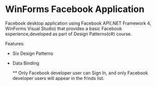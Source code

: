 # WinForms Facebook Application
Facebook desktop application using Facebook API(.NET Framework 4, WinForms Visual Studio)
that provides a basic Facebook experience,developed as part of Design Patterns(c#) course.

Features:
* Six Design Patterns
* Data Binding

  ** Only Facebook developer user can Sign In, and only Facebook developer users will appear in the frinds list.
